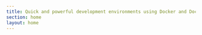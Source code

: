 ```yaml
---
title: Quick and powerful development environments using Docker and Docker Compose
section: home
layout: home
---
```

